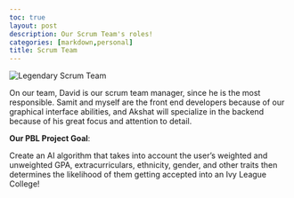```yaml
---
toc: true
layout: post
description: Our Scrum Team's roles!
categories: [markdown,personal]
title: Scrum Team
---
```


![]({{site.baseurl}}/images/scrumteam.png "Legendary Scrum Team")

On our team, David is our scrum team manager, since he is the most responsible. Samit and myself are the front end developers because of our graphical interface abilities, and Akshat will specialize in the backend because of his great focus and attention to detail.

**Our PBL Project Goal**: 

Create an AI algorithm that takes into account the user’s weighted and unweighted GPA, extracurriculars, ethnicity, gender, and other traits then determines the likelihood of them getting accepted into an Ivy League College!



